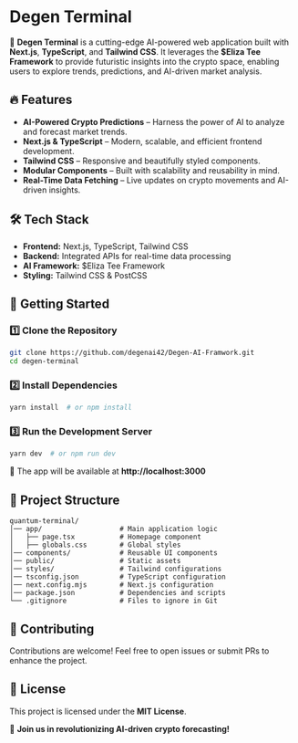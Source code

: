 # Degen Terminal

🚀 **Degen Terminal** is a cutting-edge AI-powered web application built with **Next.js**, **TypeScript**, and **Tailwind CSS**. It leverages the **$Eliza Tee Framework** to provide futuristic insights into the crypto space, enabling users to explore trends, predictions, and AI-driven market analysis.

## 🔥 Features
- **AI-Powered Crypto Predictions** – Harness the power of AI to analyze and forecast market trends.
- **Next.js & TypeScript** – Modern, scalable, and efficient frontend development.
- **Tailwind CSS** – Responsive and beautifully styled components.
- **Modular Components** – Built with scalability and reusability in mind.
- **Real-Time Data Fetching** – Live updates on crypto movements and AI-driven insights.

## 🛠️ Tech Stack
- **Frontend:** Next.js, TypeScript, Tailwind CSS
- **Backend:** Integrated APIs for real-time data processing
- **AI Framework:** $Eliza Tee Framework
- **Styling:** Tailwind CSS & PostCSS

## 🚀 Getting Started
### 1️⃣ Clone the Repository
```sh
git clone https://github.com/degenai42/Degen-AI-Framwork.git
cd degen-terminal
```

### 2️⃣ Install Dependencies
```sh
yarn install  # or npm install
```

### 3️⃣ Run the Development Server
```sh
yarn dev  # or npm run dev
```

🔗 The app will be available at **http://localhost:3000**

## 📂 Project Structure
```
quantum-terminal/
│── app/                   # Main application logic
│   ├── page.tsx           # Homepage component
│   ├── globals.css        # Global styles
│── components/            # Reusable UI components
│── public/                # Static assets
│── styles/                # Tailwind configurations
│── tsconfig.json          # TypeScript configuration
│── next.config.mjs        # Next.js configuration
│── package.json           # Dependencies and scripts
└── .gitignore             # Files to ignore in Git
```

## 🤝 Contributing
Contributions are welcome! Feel free to open issues or submit PRs to enhance the project.

## 📜 License
This project is licensed under the **MIT License**.

🚀 **Join us in revolutionizing AI-driven crypto forecasting!**

